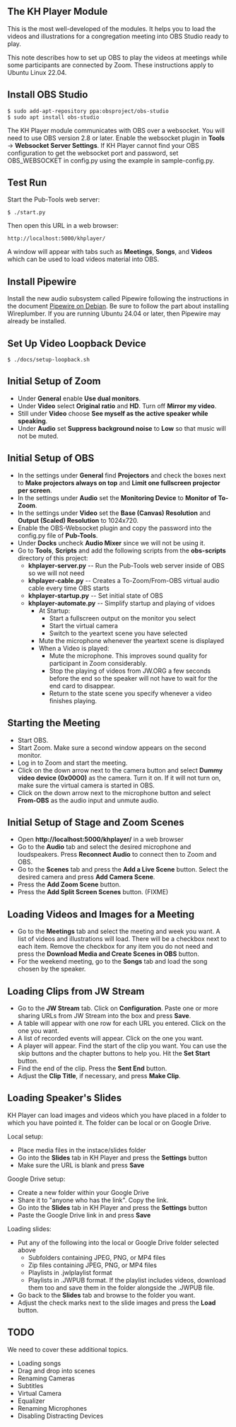 ## The KH Player Module

This is the most well-developed of the modules. It helps you to load the videos
and illustrations for a congregation meeting into OBS Studio ready to play.

This note describes how to set up OBS to play the videos at meetings while
some participants are connected by Zoom. These instructions apply to Ubuntu
Linux 22.04.

## Install OBS Studio

    $ sudo add-apt-repository ppa:obsproject/obs-studio
    $ sudo apt install obs-studio

The KH Player module communicates with OBS over a websocket. You will need to use
OBS version 2.8 or later. Enable the websocket plugin in **Tools** → 
**Websocket Server Settings**. If KH Player cannot find your OBS configuration
to get the websocket port and password, set OBS\_WEBSOCKET in config.py
using the example in sample-config.py.

## Test Run

Start the Pub-Tools web server:

    $ ./start.py

Then open this URL in a web browser:

    http://localhost:5000/khplayer/

A window will appear with tabs such as **Meetings**, **Songs**,
and **Videos** which can be used to load videos material into OBS.

## Install Pipewire

Install the new audio subsystem called Pipewire following the instructions
in the document [Pipewire on Debian](https://pipewire-debian.github.io/pipewire-debian/).
Be sure to follow the part about installing Wireplumber. If you are running Ubuntu 24.04
or later, then Pipewire may already be installed.

## Set Up Video Loopback Device

    $ ./docs/setup-loopback.sh

## Initial Setup of Zoom

* Under **General** enable **Use dual monitors**.
* Under **Video** select **Original ratio** and **HD**. Turn off **Mirror my video**.
* Still under **Video** choose **See myself as the active speaker while speaking**.
* Under **Audio** set **Suppress background noise** to **Low** so that music will not be muted.

## Initial Setup of OBS

* In the settings under **General** find **Projectors** and check the boxes next to
  **Make projectors always on top** and **Limit one fullscreen projector per screen**.
* In the settings under **Audio** set the **Monitoring Device** to **Monitor of To-Zoom**.
* In the settings under **Video** set the **Base (Canvas) Resolution** and **Output (Scaled) Resolution** to 1024x720.
* Enable the OBS-Websocket plugin and copy the password into the config.py file of **Pub-Tools**.
* Under **Docks** uncheck **Audio Mixer** since we will not be using it.
* Go to **Tools**, **Scripts** and add the following scripts from the **obs-scripts**
directory of this project:
  * **khplayer-server.py** -- Run the Pub-Tools web server inside of OBS so we will not need
  * **khplayer-cable.py** -- Creates a To-Zoom/From-OBS virtual audio cable every time OBS starts
  * **khplayer-startup.py** -- Set initial state of OBS
  * **khplayer-automate.py** -- Simplify startup and playing of vidoes
    * At Startup:
      * Start a fullscreen output on the monitor you select
      * Start the virtual camera
      * Switch to the yeartext scene you have selected
    * Mute the microphone whenever the yeartext scene is displayed
    * When a Video is played:
      * Mute the microphone. This improves sound quality for participant in Zoom considerably.
      * Stop the playing of videos from JW.ORG a few seconds before the end so the speaker will not have to wait for the end card to disappear.
      * Return to the state scene you specify whenever a video finishes playing.

## Starting the Meeting

* Start OBS.
* Start Zoom. Make sure a second window appears on the second monitor.
* Log in to Zoom and start the meeting.
* Click on the down arrow next to the camera button and select
**Dummy video device (0x0000)** as the camera. Turn it on. If it will
not turn on, make sure the virtual camera is started in OBS.
* Click on the down arrow next to the microphone button and select **From-OBS**
as the audio input and unmute audio.

## Initial Setup of Stage and Zoom Scenes

* Open **http://localhost:5000/khplayer/** in a web browser
* Go to the **Audio** tab and select the desired
microphone and loudspeakers. Press **Reconnect Audio** to connect then to Zoom and OBS.
* Go to the **Scenes** tab and press the **Add a Live
Scene** button. Select the desired camera and press **Add Camera Scene**.
* Press the **Add Zoom Scene** button.
* Press the **Add Split Screen Scenes** button. (FIXME)

## Loading Videos and Images for a Meeting

* Go to the **Meetings** tab and select the meeting and week you want. A list
of videos and illustrations will load. There will be a checkbox next to each
item. Remove the checkbox for any item you do not need and press
the **Download Media and Create Scenes in OBS** button.
* For the weekend meeting, go to the **Songs** tab and load the song chosen by
the speaker.

## Loading Clips from JW Stream

* Go to the **JW Stream** tab. Click on **Configuration**. Paste one
or more sharing URLs from JW Stream into the box and press **Save**.
* A table will appear with one row for each URL you entered. Click on the
one you want.
* A list of recorded events will appear. Click on the one you want.
* A player will appear. Find the start of the clip you want. You can use
the skip buttons and the chapter buttons to help you. Hit the **Set Start**
button.
* Find the end of the clip. Press the **Sent End** button.
* Adjust the **Clip Title**, if necessary, and press **Make Clip**.

## Loading Speaker's Slides

KH Player can load images and videos which you have placed in a folder to which
you have pointed it. The folder can be local or on Google Drive.

Local setup:

* Place media files in the instace/slides folder
* Go into the **Slides** tab in KH Player and press the **Settings** button
* Make sure the URL is blank and press **Save**

Google Drive setup:

* Create a new folder within your Google Drive
* Share it to "anyone who has the link". Copy the link.
* Go into the **Slides** tab in KH Player and press the **Settings** button
* Paste the Google Drive link in and press **Save**

Loading slides:

* Put any of the following into the local or Google Drive folder selected above
    * Subfolders containing JPEG, PNG, or MP4 files
    * Zip files containing JPEG, PNG, or MP4 files
    * Playlists in .jwlplaylist format
    * Playlists in .JWPUB format. If the playlist includes videos, download them too and save them in the folder alongside the .JWPUB file.
* Go back to the **Slides** tab and browse to the folder you want.
* Adjust the check marks next to the slide images and press the **Load** button.

## TODO

We need to cover these additional topics.

* Loading songs
* Drag and drop into scenes
* Renaming Cameras
* Subtitles
* Virtual Camera
* Equalizer
* Renaming Microphones
* Disabling Distracting Devices

